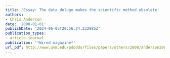 ```yaml
---
title: 'Essay: The data deluge makes the scientific method obsolete'
authors:
- Chris Anderson
date: '2008-01-01'
publishDate: '2024-06-05T20:56:24.232885Z'
publication_types:
- article-journal
publication: '*Wired magazine*'
url_pdf: http://www.uvm.edu/pdodds/files/papers/others/2008/anderson2008a.pdf
---
```


